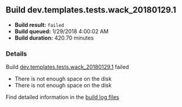 ## Build dev.templates.tests.wack_20180129.1
- **Build result:** `failed`
- **Build queued:** 1/29/2018 4:00:02 AM
- **Build duration:** 420.70 minutes
### Details
Build [dev.templates.tests.wack_20180129.1](https://winappstudio.visualstudio.com/web/build.aspx?pcguid=a4ef43be-68ce-4195-a619-079b4d9834c2&builduri=vstfs%3a%2f%2f%2fBuild%2fBuild%2f24801) failed

+ There is not enough space on the disk
+ There is not enough space on the disk

Find detailed information in the [build log files](https://uwpctdiags.blob.core.windows.net/buildlogs/dev.templates.tests.wack_20180129.1_logs.zip)
